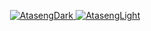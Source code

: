 <p align="center">
    <a rel="noopener noreferrer" href="./assets/512_512_dark.jpg#gh-dark-mode-only" target="_blank">
        <img alt="AtasengDark" src="./assets/512_512_dark.jpg#gh-dark-mode-only">
    </a>
    <a rel="noopener noreferrer" href="./assets/512_512_light.png#gh-light-mode-only" target="_blank">
        <img alt="AtasengLight" src="./assets/512_512_light.png#gh-light-mode-only">
    </a>
</p>